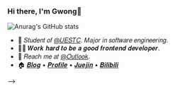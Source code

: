 ### Hi there, I'm Gwong👋

![Anurag's GitHub stats](https://github-readme-stats.vercel.app/api?username=zgcloud-zgy&show_icons=true)


<!--
**ZGCloud-ZGY/ZGCloud-ZGY** is a ✨ _special_ ✨ repository because its `README.md` (this file) appears on your GitHub profile.

Here are some ideas to get you started:

- 🔭 I’m currently working on ...
- 🌱 I’m currently learning ...
- 👯 I’m looking to collaborate on ...
- 🤔 I’m looking for help with ...
- 💬 Ask me about ...
- 📫 How to reach me: ...
- 😄 Pronouns: ...
- ⚡ Fun fact: ...

![](https://hit.yhype.me/github/profile?user_id=57290456)

<!-- Introduction -->

- :school: 𝑆𝑡𝑢𝑑𝑒𝑛𝑡 𝑜𝑓 [@𝑈𝐸𝑆𝑇𝐶](https://github.com/uestcer). 𝑀𝑎𝑗𝑜𝑟 𝑖𝑛 𝑠𝑜𝑓𝑡𝑤𝑎𝑟𝑒 𝑒𝑛𝑔𝑖𝑛𝑒𝑒𝑟𝑖𝑛𝑔.
- :man_technologist: 𝑾𝒐𝒓𝒌 𝒉𝒂𝒓𝒅 𝒕𝒐 𝒃𝒆 𝒂 𝒈𝒐𝒐𝒅 𝒇𝒓𝒐𝒏𝒕𝒆𝒏𝒅 𝒅𝒆𝒗𝒆𝒍𝒐𝒑𝒆𝒓.
- :email: 𝑅𝑒𝑎𝑐ℎ 𝑚𝑒 𝑎𝑡 [@𝑂𝑢𝑡𝑙𝑜𝑜𝑘](mailto:syy11cn@outlook.com).
- :house: [𝑩𝒍𝒐𝒈](https://blog.syy11.cn/) • [𝑷𝒓𝒐𝒇𝒊𝒍𝒆](https://syy11.cn/) • [𝑱𝒖𝒆𝒋𝒊𝒏](https://juejin.cn/user/4010632618185038) • [𝑩𝒊𝒍𝒊𝒃𝒊𝒍𝒊](https://space.bilibili.com/439734028)

<!-- Github Stats -->



-->
